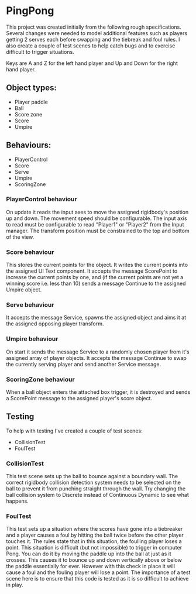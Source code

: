 # PingPong

This project was created initially from the following rough specifications. Several changes were needed to model additional features such as players getting 2 serves each before swapping and the tiebreak and foul rules. I also create a couple of test scenes to help catch bugs and to exercise difficult to trigger situations.

Keys are A and Z for the left hand player and Up and Down for the right hand player.

## Object types:
* Player paddle
* Ball
* Score zone
* Score
* Umpire

## Behaviours:
* PlayerControl
* Score
* Serve
* Umpire
* ScoringZone

### PlayerControl behaviour
On update it reads the input axes to move the assigned rigidbody's position up and down. The movement speed should be configurable. The input axis to read must be configurable to read "Player1" or "Player2" from the Input manager. The transform position must be constrained to the top and bottom of the view.

### Score behaviour
This stores the current points for the object. It writes the current points into the assigned UI Text component. It accepts the message ScorePoint to increase the current points by one, and (if the current points are not yet a winning score i.e. less than 10) sends a message Continue to the assigned Umpire object.

### Serve behaviour
It accepts the message Service, spawns the assigned object and aims it at the assigned opposing player transform.

### Umpire behaviour
On start it sends the message Service to a randomly chosen player from it's assigned array of player objects. It accepts the message Continue to swap the currently serving player and send another Service message.

### ScoringZone behaviour
When a ball object enters the attached box trigger, it is destroyed and sends a ScorePoint message to the assigned player's score object.

## Testing

To help with testing I've created a couple of test scenes:
* CollisionTest
* FoulTest

### CollisionTest

This test scene sets up the ball to bounce against a boundary wall. The correct rigidbody collision detection system needs to be selected on the ball to prevent it from punching straight through the wall. Try changing the ball collision system to Discrete instead of Continuous Dynamic to see what happens.

### FoulTest

This test sets up a situation where the scores have gone into a tiebreaker and a player causes a foul by hitting the ball twice before the other player touches it. The rules state that in this situation, the foulling player loses a point. This situation is difficult (but not impossible) to trigger in computer Pong. You can do it by moving the paddle up into the ball at just as it crosses. This causes it to bounce up and down vertically above or below the paddle essentially for ever. However with this check in place it will cause a foul and the fouling player will lose a point. The importance of a test scene here is to ensure that this code is tested as it is so difficult to achieve in play.
